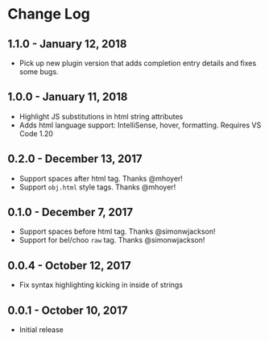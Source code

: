 # Change Log

## 1.1.0 - January 12, 2018
- Pick up new plugin version that adds completion entry details and fixes some bugs.

## 1.0.0 - January 11, 2018
- Highlight JS substitutions in html string attributes
- Adds html language support: IntelliSense, hover, formatting. Requires VS Code 1.20

## 0.2.0 - December 13, 2017
- Support spaces after html tag. Thanks @mhoyer!
- Support `obj.html` style tags. Thanks @mhoyer!

## 0.1.0 - December 7, 2017
- Support spaces before html tag. Thanks @simonwjackson!
- Support for bel/choo `raw` tag. Thanks @simonwjackson!

## 0.0.4 - October 12, 2017
- Fix syntax highlighting kicking in inside of strings

## 0.0.1 - October 10, 2017
- Initial release